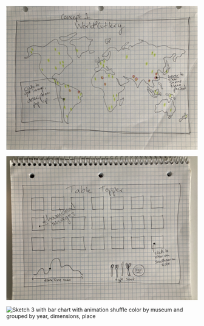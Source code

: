 ![Sketch 1 with world map and dots for cutlery locations](readmeIMAGES/World.jpeg)




![Sketch 2 with time scroll of all the images as thumbnails and control charts, click to view with description ](readmeIMAGES/TableTopper.jpeg)



![Sketch 3 with bar chart with animation shuffle color by museum and grouped by year, dimensions, place](readmeIMAGES/Chronicle.jpeg)
